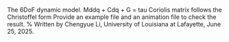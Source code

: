The 6DoF dynamic model.
Mddq + Cdq + G = tau
Coriolis matrix follows the Christoffel form
Provide an example file and an animation file to check the result.
% Written by Chengyue Li, University of Louisiana at Lafayette, June 25, 2025.
